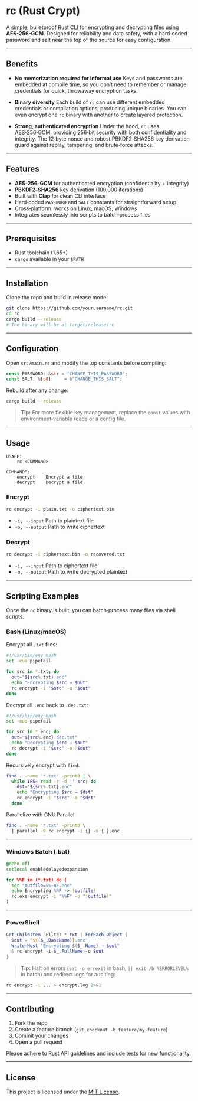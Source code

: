 # rc (Rust Crypt)

A simple, bulletproof Rust CLI for encrypting and decrypting files using **AES-256-GCM**. Designed for reliability and data safety, with a hard‑coded password and salt near the top of the source for easy configuration.

---

## Benefits

* **No memorization required for informal use**
  Keys and passwords are embedded at compile time, so you don’t need to remember or manage credentials for quick, throwaway encryption tasks.

* **Binary diversity**
  Each build of `rc` can use different embedded credentials or compilation options, producing unique binaries. You can even encrypt one `rc` binary with another to create layered protection.

* **Strong, authenticated encryption**
  Under the hood, `rc` uses AES‑256‑GCM, providing 256‑bit security with both confidentiality and integrity. The 12‑byte nonce and robust PBKDF2‑SHA256 key derivation guard against replay, tampering, and brute‑force attacks.

---

## Features

* **AES‑256‑GCM** for authenticated encryption (confidentiality + integrity)
* **PBKDF2‑SHA256** key derivation (100,000 iterations)
* Built with **Clap** for clean CLI interface
* Hard‑coded `PASSWORD` and `SALT` constants for straightforward setup
* Cross‑platform: works on Linux, macOS, Windows
* Integrates seamlessly into scripts to batch‑process files

---

## Prerequisites

* Rust toolchain (1.65+)
* `cargo` available in your `$PATH`

---

## Installation

Clone the repo and build in release mode:

```bash
git clone https://github.com/yourusername/rc.git
cd rc
cargo build --release
# The binary will be at target/release/rc
```

---

## Configuration

Open `src/main.rs` and modify the top constants before compiling:

```rust
const PASSWORD: &str = "CHANGE_THIS_PASSWORD";
const SALT: &[u8]     = b"CHANGE_THIS_SALT";
```

Rebuild after any change:

```bash
cargo build --release
```

> **Tip:** For more flexible key management, replace the `const` values with environment‑variable reads or a config file.

---

## Usage

```text
USAGE:
    rc <COMMAND>

COMMANDS:
    encrypt    Encrypt a file
    decrypt    Decrypt a file
```

### Encrypt

```bash
rc encrypt -i plain.txt -o ciphertext.bin
```

* `-i, --input`  Path to plaintext file
* `-o, --output` Path to write ciphertext

### Decrypt

```bash
rc decrypt -i ciphertext.bin -o recovered.txt
```

* `-i, --input`  Path to ciphertext file
* `-o, --output` Path to write decrypted plaintext

---

## Scripting Examples

Once the `rc` binary is built, you can batch‑process many files via shell scripts.

### Bash (Linux/macOS)

Encrypt all `.txt` files:

```bash
#!/usr/bin/env bash
set -euo pipefail

for src in *.txt; do
  out="${src%.txt}.enc"
  echo "Encrypting $src → $out"
  rc encrypt -i "$src" -o "$out"
done
```

Decrypt all `.enc` back to `.dec.txt`:

```bash
#!/usr/bin/env bash
set -euo pipefail

for src in *.enc; do
  out="${src%.enc}.dec.txt"
  echo "Decrypting $src → $out"
  rc decrypt -i "$src" -o "$out"
done
```

Recursively encrypt with `find`:

```bash
find . -name '*.txt' -print0 | \
  while IFS= read -r -d '' src; do
    dst="${src%.txt}.enc"
    echo "Encrypting $src → $dst"
    rc encrypt -i "$src" -o "$dst"
  done
```

Parallelize with GNU Parallel:

```bash
find . -name '*.txt' -print0 \
  | parallel -0 rc encrypt -i {} -o {.}.enc
```

---

### Windows Batch (.bat)

```bat
@echo off
setlocal enabledelayedexpansion

for %%F in (*.txt) do (
  set "outfile=%%~nF.enc"
  echo Encrypting %%F -> !outfile!
  rc.exe encrypt -i "%%F" -o "!outfile!"
)
```

---

### PowerShell

```powershell
Get-ChildItem -Filter *.txt | ForEach-Object {
  $out = "${($_.BaseName)}.enc"
  Write-Host "Encrypting $($_.Name) → $out"
  & rc encrypt -i $_.FullName -o $out
}
```

> **Tip:** Halt on errors (`set -o errexit` in bash, `|| exit /b %ERRORLEVEL%` in batch) and redirect logs for auditing:

```bash
rc encrypt -i ... > encrypt.log 2>&1
```

---

## Contributing

1. Fork the repo
2. Create a feature branch (`git checkout -b feature/my-feature`)
3. Commit your changes
4. Open a pull request

Please adhere to Rust API guidelines and include tests for new functionality.

---

## License

This project is licensed under the [MIT License](LICENSE).

